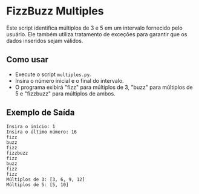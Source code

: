# FizzBuzz Multiples

Este script identifica múltiplos de 3 e 5 em um intervalo fornecido pelo usuário. 
Ele também utiliza tratamento de exceções para garantir que os dados inseridos sejam válidos.

## Como usar
- Execute o script `multiples.py`.
- Insira o número inicial e o final do intervalo.
- O programa exibirá "fizz" para múltiplos de 3, "buzz" para múltiplos de 5 e "fizzbuzz" para múltiplos de ambos.

## Exemplo de Saída
```plaintext
Insira o início: 1
Insira o último número: 16
fizz
buzz
fizz
fizzbuzz
fizz
buzz
fizz
fizz
Múltiplos de 3: [3, 6, 9, 12]
Múltiplos de 5: [5, 10]
